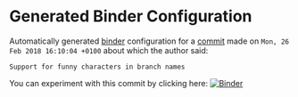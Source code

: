 # Generated Binder Configuration

Automatically generated [binder](https://mybinder.org) configuration for a [commit](https://github.com/saraedum/sage/commit/17df23ba314d38bdf6f117356539e89d79b2f7e5) made on `Mon, 26 Feb 2018 16:10:04 +0100` about which the author said:
```
Support for funny characters in branch names
```
You can experiment with this commit by clicking here:
[![Binder](https://mybinder.org/badge.svg)](https://mybinder.org/v2/gh/saraedum/sage-binder-env/binder?filepath=review.ipynb)
